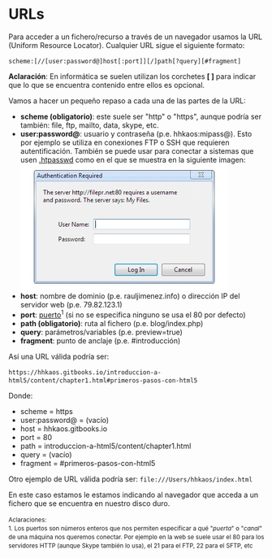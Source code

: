# URLs

Para acceder a un fichero/recurso a través de un navegador usamos la URL (Uniform Resource Locator). Cualquier URL sigue el siguiente formato:

```
scheme:[//[user:password@]host[:port]][/]path[?query][#fragment]
```

**Aclaración**: En informática se suelen utilizan los corchetes **[ ]** para indicar que lo que se encuentra contenido entre ellos es opcional.

Vamos a hacer un pequeño repaso a cada una de las partes de la URL:

* **scheme (obligatorio)**: este suele ser "http" o "https", aunque podría ser también: file, ftp, mailto, data, skype, etc.
* **user:password@**: usuario y contraseña (p.e. hhkaos:mipass@). Esto por ejemplo se utiliza en conexiones FTP o SSH que requieren autentificación. También se puede usar para conectar a sistemas que usen [.htpasswd](https://en.wikipedia.org/wiki/.htpasswd) como en el que se muestra en la siguiente imagen:<br>![](../images/htpasswd.jpg)
* **host**: nombre de dominio (p.e. rauljimenez.info) o dirección IP del servidor web (p.e. 79.82.123.1)
* **port**: [puerto](https://es.wikipedia.org/wiki/Puerto_de_red)<sup>1</sup> (si no se especifica ninguno se usa el 80 por defecto)
* **path (obligatorio)**: ruta al fichero (p.e. blog/index.php)
* **query**: parámetros/variables (p.e. preview=true)
* **fragment**: punto de anclaje (p.e. #introducción)

Así una URL válida podría ser:
```
https://hhkaos.gitbooks.io/introduccion-a-html5/content/chapter1.html#primeros-pasos-con-html5
```
Donde:
- scheme = https
- user:password@ = (vacío)
- host = hhkaos.gitbooks.io
- port = 80
- path = introduccion-a-html5/content/chapter1.html
- query = (vacío)
- fragment = #primeros-pasos-con-html5 

Otro ejemplo de URL válida podría ser: ```file:///Users/hhkaos/index.html```

En este caso estamos le estamos indicando al navegador que acceda a un fichero que se encuentra en nuestro disco duro.

<small>Aclaraciones:</small><br>
<small>1. Los puertos son números enteros que nos permiten especificar a qué "*puerta*" o "*canal*" de una máquina nos queremos conectar. Por ejemplo en la web se suele usar el 80 para los servidores HTTP (aunque Skype también lo usa), el 21 para el FTP, 22 para el SFTP, etc</small><br>